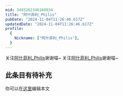 ```yaml
---
mid: 3493262346160934
title: "阿什菲利_Philis"
pubDate: "2024-11-04T11:26:46.617Z"
updatedDate: "2024-11-04T11:26:46.617Z"
profile:
  {
    Nickname: ["阿什菲利_Philis"],
  }
---
```


关注[阿什菲利_Philis](https://space.bilibili.com/3493262346160934)谢谢喵~ 关注[阿什菲利_Philis](https://space.bilibili.com/3493262346160934)谢谢喵~

## 此条目有待补充
你可以在[这里](https://github.com/Yuhanawa/VTuber.ICU-Content/edit/master/v/阿什菲利_Philis/index.md)编辑本文
